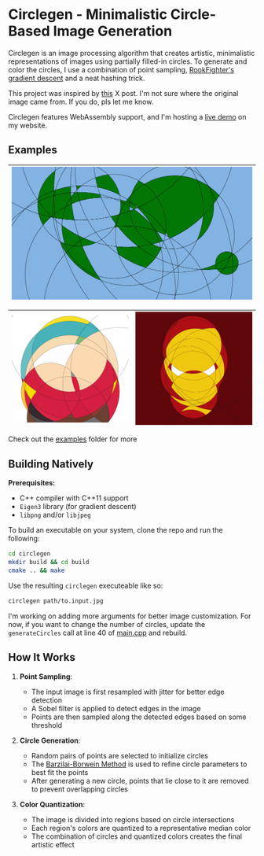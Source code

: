 # Circlegen - Minimalistic Circle-Based Image Generation

Circlegen is an image processing algorithm that creates artistic, minimalistic representations of images using partially filled-in circles. To generate and color the circles, I use a combination of point sampling, [RookFighter's gradient descent](https://github.com/Rookfighter/gradient-descent-cpp) and a neat hashing trick.

This project was inspired by [this](https://x.com/TerribleMaps/status/1867903117548769654) X post. I'm not sure where the original image came from. If you do, pls let me know.

Circlegen features WebAssembly support, and I'm hosting a [live demo](https://randomlevelup.com/circlegen/index.html) on my website.

## Examples
| ![ex3](/examples/outputs/world.png) |
|-|

| ![ex1](/examples/outputs/cartman.png) | ![ex2](/examples/outputs/ironman.png) |
|-|-|


Check out the [examples](/examples/outputs) folder for more

## Building Natively
**Prerequisites:**
- C++ compiler with C++11 support
- `Eigen3` library (for gradient descent)
- `libpng` and/or `libjpeg`

To build an executable on your system, clone the repo and run the following:
```bash
cd circlegen
mkdir build && cd build
cmake .. && make
```
Use the resulting `circlegen` executeable like so:

```bash
circlegen path/to.input.jpg
```
I'm working on adding more arguments for better image customization. For now, if you want to change the number of circles, update the `generateCircles` call at line 40 of [main.cpp](/native/src/main.cpp#L40) and rebuild.

## How It Works

1. **Point Sampling**:
   - The input image is first resampled with jitter for better edge detection
   - A Sobel filter is applied to detect edges in the image
   - Points are then sampled along the detected edges based on some threshold

3. **Circle Generation**:
   - Random pairs of points are selected to initialize circles
   - The [Barzilai-Borwein Method](https://en.wikipedia.org/wiki/Barzilai-Borwein_method) is used to refine circle parameters to best fit the points
   - After generating a new circle, points that lie close to it are removed to prevent overlapping circles

4. **Color Quantization**:
   - The image is divided into regions based on circle intersections
   - Each region's colors are quantized to a representative median color
   - The combination of circles and quantized colors creates the final artistic effect
